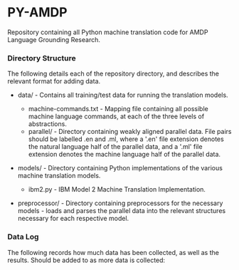 # PY-AMDP
Repository containing all Python machine translation code for AMDP Language Grounding Research.

### Directory Structure ###
The following details each of the repository directory, and describes the relevant format for adding
data.

  + data/ - Contains all training/test data for running the translation models. 
    - machine-commands.txt - Mapping file containing all possible machine language commands, at
                             each of the three levels of abstractions.
    - parallel/ - Directory containing weakly aligned parallel data. File pairs should be labelled
                  <id>.en and <id>.ml, where a '.en' file extension denotes the natural language
                  half of the parallel data, and a '.ml' file extension denotes the machine language
                  half of the parallel data.
  
  + models/ - Directory containing Python implementations of the various machine translation models.
    - ibm2.py - IBM Model 2 Machine Translation Implementation.
    
  + preprocessor/ - Directory containing preprocessors for the necessary models - loads and parses
                    the parallel data into the relevant structures necessary for each respective 
                    model.
                    
### Data Log ###
The following records how much data has been collected, as well as the results. Should be added to
as more data is collected:


              
